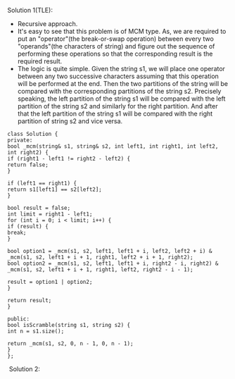 Solution 1(TLE):
​
- Recursive approach.
- It's easy to see that this problem is of MCM type. As, we are required to put an "operator"(the break-or-swap operation) between every two "operands"(the characters of string) and figure out the sequence of performing these operations so that the corresponding result is the required result.
- The logic is quite simple. Given the string s1, we will place one operator between any two successive characters assuming that this operation will be performed at the end. Then the two partitions of the string will be compared with the corresponding partitions of the string s2. Precisely speaking, the left partition of the string s1 will be compared with the left partition of the string s2 and similarly for the right partition. And after that the left partition of the string s1 will be compared with the right partition of string s2 and vice versa.
​
```
class Solution {
private:
bool _mcm(string& s1, string& s2, int left1, int right1, int left2, int right2) {
if (right1 - left1 != right2 - left2) {
return false;
}
​
if (left1 == right1) {
return s1[left1] == s2[left2];
}
​
bool result = false;
int limit = right1 - left1;
for (int i = 0; i < limit; i++) {
if (result) {
break;
}
​
bool option1 = _mcm(s1, s2, left1, left1 + i, left2, left2 + i) & _mcm(s1, s2, left1 + i + 1, right1, left2 + i + 1, right2);
bool option2 = _mcm(s1, s2, left1, left1 + i, right2 - i, right2) & _mcm(s1, s2, left1 + i + 1, right1, left2, right2 - i - 1);
​
result = option1 | option2;
}
​
return result;
}
​
public:
bool isScramble(string s1, string s2) {
int n = s1.size();
​
return _mcm(s1, s2, 0, n - 1, 0, n - 1);
}
};
```
​
Solution 2:
​